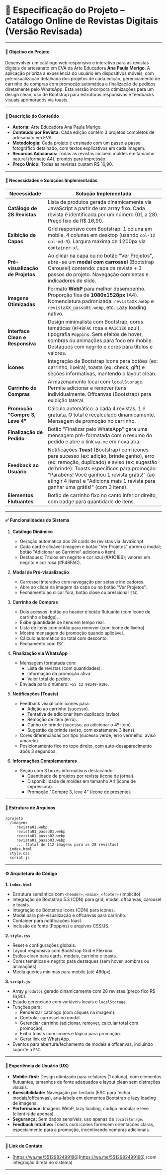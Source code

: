 # 📄 **Especificação do Projeto – Catálogo Online de Revistas Digitais (Versão Revisada)**

---

#### 🎯 **Objetivo do Projeto**

Desenvolver um catálogo web responsivo e interativo para as revistas digitais de artesanato em EVA da Arte Educadora **Ana Paula Merigo**. A aplicação prioriza a experiência do usuário em dispositivos móveis, com pré-visualização detalhada dos projetos de cada edição, gerenciamento de carrinho de compras com promoção automática e finalização de pedidos diretamente pelo WhatsApp. Esta versão incorpora otimizações para um design clean, uso de Bootstrap para estruturas responsivas e feedbacks visuais aprimorados via toasts.

---

#### 📝 **Descrição do Conteúdo**

- **Autoria:** Arte Educadora Ana Paula Merigo.
- **Conteúdo por Revista:** Cada edição contém 3 projetos completos de artesanato em EVA.
- **Metodologia:** Cada projeto é ensinado com um passo a passo fotográfico detalhado, com textos explicativos em cada imagem.
- **Recursos Adicionais:** Todas as revistas incluem moldes em tamanho natural (formato A4), prontos para impressão.
- **Preço Único:** Todas as revistas custam R$ 16,90.

---

#### 📌 **Necessidades e Soluções Implementadas**

| Necessidade | Solução Implementada |
|-----------|----------------------|
| **Catálogo de 28 Revistas** | Lista de produtos gerada dinamicamente via JavaScript a partir de um array fixo. Cada revista é identificada por um número (01 a 28). Preço fixo de R$ 16,90. |
| **Exibição de Capas** | Grid responsivo com Bootstrap: 1 coluna em mobile, 4 colunas em desktop (usando `col-12 col-md-3`). Largura máxima de 1200px via `container-xl`. |
| **Pré-visualização de Projetos** | Ao clicar na capa ou no botão "Ver Projetos", abre-se um **modal com carrossel** (Bootstrap Carousel) contendo: capa da revista + 3 passos do projeto. Navegação com setas e indicadores de slide. |
| **Imagens Otimizadas** | Formato **WebP** para melhor desempenho. Proporção fixa de **1080x1528px** (A4). Nomenclatura padronizada: `revistaXX.webp` e `revistaXX_passo01.webp`, etc. Lazy loading nativo. |
| **Interface Clean e Responsiva** | Design minimalista com Bootstrap, cores temáticas (`#F48FAC` rosa e `#A1C1E6` azul), tipografia `Poppins`. Sem efeitos de hover, sombras ou animações para foco em mobile. Destaques com negrito e cores para títulos e valores. |
| **Ícones** | Integração de Bootstrap Icons para botões (ex: carrinho, lixeira), toasts (ex: check, gift) e seções informativas, mantendo o layout clean. |
| **Carrinho de Compras** | Armazenamento local com `localStorage`. Permite adicionar e remover itens individualmente. Offcanvas (Bootstrap) para exibição lateral. |
| **Promoção "Compre 3, Leve 4"** | Cálculo automático: a cada 4 revistas, 1 é gratuita. O total é recalculado dinamicamente. Mensagem de promoção no carrinho. |
| **Finalização de Pedido** | Botão "Finalizar pelo WhatsApp" gera uma mensagem pré-formatada com o resumo do pedido e abre o link `wa.me` em nova aba. |
| **Feedback ao Usuário** | Notificações **Toast** (Bootstrap) com ícones para sucesso (ex: adição, brinde ganho), erro (ex: remoção, duplicado) e aviso (ex: sugestão de brinde). Toasts específicos para promoção: "Parabéns! Você ganhou 1 revista grátis!" (ao atingir 4 itens) e "Adicione mais 1 revista para ganhar uma grátis!" (com 3 itens). |
| **Elementos Flutuantes** | Botão de carrinho fixo no canto inferior direito, com badge para quantidade de itens. |

---

#### ✅ **Funcionalidades do Sistema**

1. **Catálogo Dinâmico**
   - Geração automática dos 28 cards de revistas via JavaScript.
   - Cada card é clicável (imagem e botão "Ver Projetos" abrem o modal; botão "Adicionar ao Carrinho" adiciona o item).
   - Destaques: Títulos em negrito e cor azul (#A1C1E6); valores em negrito e cor rosa (#F48FAC).

2. **Modal de Pré-visualização**
   - Carrossel interativo com navegação por setas e indicadores.
   - Abre ao clicar na imagem da capa ou no botão "Ver Projetos".
   - Fechamento ao clicar fora, botão close ou pressionar `ESC`.

3. **Carrinho de Compras**
   - Dois acessos: botão no header e botão flutuante (com ícone de carrinho e badge).
   - Exibe quantidade de itens em tempo real.
   - Lista de itens com botão para remover (com ícone de lixeira).
   - Mostra mensagem de promoção quando aplicável.
   - Cálculo automático do total com desconto.
   - Fechamento com `ESC`.

4. **Finalização via WhatsApp**
   - Mensagem formatada com:
     - Lista de revistas (com quantidades).
     - Informação da promoção ativa.
     - Valor total do pedido.
   - Enviada para o número: `+55 12 98249-9196`.

5. **Notificações (Toasts)**
   - Feedback visual com ícones para:
     - Adição ao carrinho (sucesso).
     - Tentativa de adicionar item duplicado (aviso).
     - Remoção de item (erro).
     - Ganho de brinde (sucesso, ao adicionar o 4º item).
     - Sugestão de brinde (aviso, com exatamente 3 itens).
   - Cores diferenciadas por tipo (sucesso verde, erro vermelho, aviso amarelo).
   - Posicionamento fixo no topo direito, com auto-desaparecimento após 3 segundos.

6. **Informações Complementares**
   - Seção com 3 boxes informativos destacando:
     - Quantidade de projetos por revista (ícone de jornal).
     - Disponibilidade de moldes em tamanho A4 (ícone de impressora).
     - Promoção "Compre 3, leve 4" (ícone de presente).

---

#### 🧩 **Estrutura de Arquivos**

```
/projeto
  /imagens
     revista01.webp
     revista01_passo01.webp
     revista01_passo02.webp
     revista01_passo03.webp
     ... (total de 112 imagens para as 28 revistas)
  index.html
  style.css
  script.js
```

---

#### ⚙️ **Arquitetura do Código**

**1. `index.html`**
- Estrutura semântica com `<header>`, `<main>`, `<footer>` (implícito).
- Integração de Bootstrap 5.3 (CDN) para grid, modal, offcanvas, carousel e toasts.
- Integração de Bootstrap Icons (CDN) para ícones.
- Modal para pré-visualização e offcanvas para carrinho.
- Container para notificações toast.
- Inclusão de fonte (Poppins) e arquivos CSS/JS.

**2. `style.css`**
- Reset e configurações globais.
- Layout responsivo com Bootstrap Grid e Flexbox.
- Estilos clean para cards, modais, carrinho e toasts.
- Cores temáticas e negrito para destaques (sem hover, sombras ou animações).
- Media queries mínimas para mobile (até 480px).

**3. `script.js`**
- Array `produtos` gerado dinamicamente com 28 revistas (preço fixo R$ 16,90).
- Estado gerenciado com variáveis locais e `localStorage`.
- Funções para:
  - Renderizar catálogo (com cliques na imagem).
  - Controlar carrossel no modal.
  - Gerenciar carrinho (adicionar, remover, calcular total com promoção).
  - Exibir toasts com ícones e lógica para promoção.
  - Gerar link do WhatsApp.
- Eventos para abertura/fechamento de modais e offcanvas, incluindo suporte a `ESC`.

---

#### 📱 **Experiência do Usuário (UX)**

- **Mobile-first:** Design otimizado para celulares (1 coluna), com elementos flutuantes, tamanhos de fonte adequados e layout clean sem distrações visuais.
- **Acessibilidade:** Navegação por teclado (ESC para fechar modais/offcanvas), aria-labels em elementos Bootstrap e lazy loading de imagens.
- **Performance:** Imagens WebP, lazy loading, código modular e leve (client-side apenas).
- **Segurança:** Sem dados sensíveis, uso apenas de `localStorage`.
- **Feedback Intuitivo:** Toasts com ícones fornecem orientações claras, especialmente para a promoção, incentivando compras adicionais.

---

#### 🔗 **Link de Contato**
- [https://wa.me/5512982499196](https://wa.me/5512982499196) (com integração direta no sistema)

---
